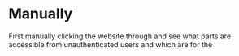 # Manually 

First manually clicking the website through and see what parts are accessible from unauthenticated users and which are for the 